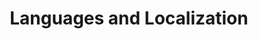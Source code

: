 ---
title: Languages and Localization
description: Instructions on how to install LabBench
weight: 20
---
